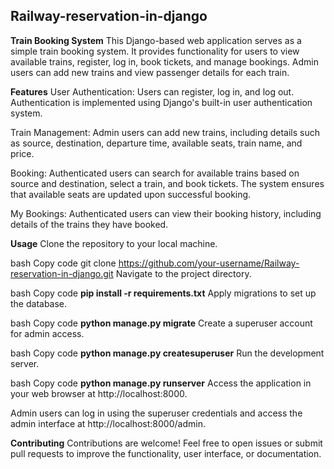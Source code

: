 ## Railway-reservation-in-django
**Train Booking System**
This Django-based web application serves as a simple train booking system. It provides functionality for users to view available trains, register, log in, book tickets, and manage bookings. Admin users can add new trains and view passenger details for each train.

**Features**
User Authentication: Users can register, log in, and log out. Authentication is implemented using Django's built-in user authentication system.

Train Management: Admin users can add new trains, including details such as source, destination, departure time, available seats, train name, and price.

Booking: Authenticated users can search for available trains based on source and destination, select a train, and book tickets. The system ensures that available seats are updated upon successful booking.

My Bookings: Authenticated users can view their booking history, including details of the trains they have booked.

**Usage**
Clone the repository to your local machine.

bash
Copy code
git clone https://github.com/your-username/Railway-reservation-in-django.git
Navigate to the project directory.



bash
Copy code
**pip install -r requirements.txt**
Apply migrations to set up the database.

bash
Copy code
**python manage.py migrate**
Create a superuser account for admin access.

bash
Copy code
**python manage.py createsuperuser**
Run the development server.

bash
Copy code
**python manage.py runserver**
Access the application in your web browser at http://localhost:8000.

Admin users can log in using the superuser credentials and access the admin interface at http://localhost:8000/admin.



**Contributing**
Contributions are welcome! Feel free to open issues or submit pull requests to improve the functionality, user interface, or documentation.

